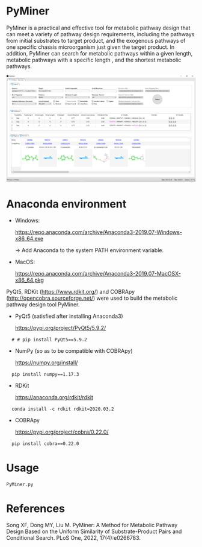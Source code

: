 # PyMiner
PyMiner is a practical and effective tool for metabolic pathway design that can meet a variety of pathway design requirements, including the pathways from initial substrates to target product, and the exogenous pathways of one specific chassis microorganism just given the target product. In addition, PyMiner can search for metabolic pathways within a given length, metabolic pathways with a specific length , and the shortest metabolic pathways.

<img src="https://github.com/CC-SXF/PyMiner/blob/main/PyMiner.jpg" width="800" />

# Anaconda environment

+ Windows:

  https://repo.anaconda.com/archive/Anaconda3-2019.07-Windows-x86_64.exe

  -> Add Anaconda to the system PATH environment variable.
+ MacOS:

  https://repo.anaconda.com/archive/Anaconda3-2019.07-MacOSX-x86_64.pkg

PyQt5, RDKit (https://www.rdkit.org/) and COBRApy (http://opencobra.sourceforge.net/) were used to build the metabolic pathway design tool PyMiner.

+ PyQt5 (satisfied after installing Anaconda3)
  
  https://pypi.org/project/PyQt5/5.9.2/
```
  # # pip install PyQt5==5.9.2
```

+ NumPy (so as to be compatible with COBRApy)
  
  https://numpy.org/install/
```
  pip install numpy==1.17.3
```

+ RDKit
  
  https://anaconda.org/rdkit/rdkit
```
  conda install -c rdkit rdkit=2020.03.2
```

+ COBRApy
  
  https://pypi.org/project/cobra/0.22.0/
```
  pip install cobra==0.22.0
```

# Usage
```
PyMiner.py
```

# References
Song XF, Dong MY, Liu M. PyMiner: A Method for Metabolic Pathway Design Based on the Uniform Similarity of Substrate-Product Pairs and Conditional Search. PLoS One, 2022, 17(4):e0266783.
